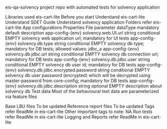 eis-qa-solvency
project repo with automated tests for solvency application

Libraries used
eis-cart-lite
Before you start
Understand eis-cart-lite
Understand SDET Guide
Understand solvency application
Folders
refer eis-cart-lite
App configurations
Properties File	parameter	dataType	mandatory	default	description
app-config-{env}	solvency.web.UI.url	string	conditional	EMPTY	solvency web application url; mandatory for UI tests
app-config-{env}	solvency.db.type	string	conditional	EMPTY	solvency db type; mandatory for DB tests; allowed values: jdbc_a
app-config-{env}	solvency.db.jdbc.url	string	conditional	EMPTY	solvency db connection url; mandatory for DB tests
app-config-{env}	solvency.db.jdbc.user	string	conditional	EMPTY	solvency db user id; mandatory for DB tests
app-config-{env}	solvency.db.jdbc.encrypted.password	string	conditional	EMPTY	solvency db user password (encrypted) which will be decrypted using master-password from core-config; mandatory for DB tests
app-config-{env}	solvency.db.jdbc.description	string	optional	EMPTY	description about solvency db
Test data
Most of the behavioural test data are parameterized via feature files

Base LBU files
To be updated
Reference report files
To be updated
Tags
refer ReadMe in eis-cart-lite
Other important tags to note:
NA
Run tests
refer ReadMe in eis-cart-lite
Logging and Reports
refer ReadMe in eis-cart-lite